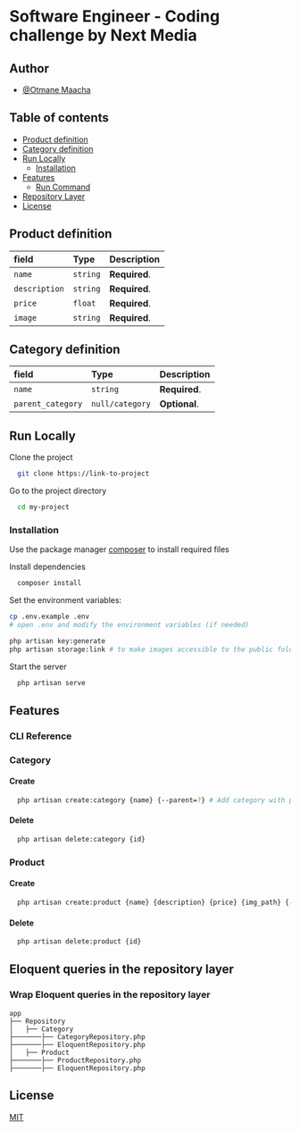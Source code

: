 # Software Engineer - Coding challenge by Next Media

## Author

- [@Otmane Maacha](https://www.github.com/Maacha98otmane)


## Table of contents

- [Product definition](#product-definition)
- [Category definition](#category-definition)
- [Run Locally](#run-locally)
  - [Installation](#Installation)
- [Features](#features)
  - [Run Command](#cli-reference)
- [Repository Layer](#eloquent-queries-in-the-repository-layer)
- [License](#license)

## Product definition

| field         | Type     | Description   |
| :------------ | :------- | :------------ |
| `name `       | `string` | **Required**. |
| `description` | `string` | **Required**. |
| `price`       | `float`  | **Required**. |
| `image`       | `string` | **Required**. |

## Category definition

| field             | Type            | Description   |
| :---------------- | :-------------- | :------------ |
| `name `           | `string`        | **Required**. |
| `parent_category` | `null/category` | **Optional**. |

## Run Locally

Clone the project

```bash
  git clone https://link-to-project
```

Go to the project directory

```bash
  cd my-project
```

### Installation

Use the package manager [composer](https://getcomposer.org/) to install required files

Install dependencies

```bash
  composer install
```

Set the environment variables:

```bash
cp .env.example .env
# open .env and modify the environment variables (if needed)
```
```bash
php artisan key:generate
php artisan storage:link # to make images accessible to the public folder.
```

Start the server

```bash
  php artisan serve
```

## Features

### CLI Reference

### Category

#### Create

```bash
  php artisan create:category {name} {--parent=?} # Add category with parent category (Optional)

```

#### Delete

```bash
  php artisan delete:category {id}
```

### Product

#### Create

```bash
  php artisan create:product {name} {description} {price} {img_path} {--categories}
```

#### Delete

```bash
  php artisan delete:product {id}
```



## Eloquent queries in the repository layer

### Wrap Eloquent queries in the repository layer

```
app
├── Repository
│   ├── Category
├───────├── CategoryRepository.php
├───────├── EloquentRepository.php
│   ├── Product
├───────├── ProductRepository.php
├───────├── EloquentRepository.php

```


## License

[MIT](https://choosealicense.com/licenses/mit/)
